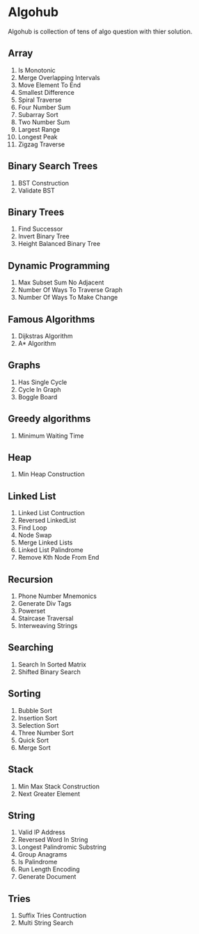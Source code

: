 # Algohub 
Algohub is collection of tens of algo question with thier solution. 

## Array
1. Is Monotonic
2. Merge Overlapping Intervals
3. Move Element To End
4. Smallest Difference
5. Spiral Traverse
6. Four Number Sum
7. Subarray Sort
8. Two Number Sum
9. Largest Range
10. Longest Peak
11. Zigzag Traverse

## Binary Search Trees
1. BST Construction
2. Validate BST

## Binary Trees
1. Find Successor
2. Invert Binary Tree
3. Height Balanced Binary Tree

## Dynamic Programming
1. Max Subset Sum No Adjacent
2. Number Of Ways To Traverse Graph
3. Number Of Ways To Make Change

## Famous Algorithms
1. Dijkstras Algorithm
2. A* Algorithm

## Graphs
1. Has Single Cycle
2. Cycle In Graph
3. Boggle Board

## Greedy algorithms
1. Minimum Waiting Time

## Heap
1. Min Heap Construction

## Linked List
1. Linked List Contruction
2. Reversed LinkedList
3. Find Loop
4. Node Swap
5. Merge Linked Lists
6. Linked List Palindrome
7. Remove Kth Node From End

## Recursion
1. Phone Number Mnemonics
2. Generate Div Tags
3. Powerset
4. Staircase Traversal
5. Interweaving Strings

## Searching
1. Search In Sorted Matrix
2. Shifted Binary Search

## Sorting
1. Bubble Sort
2. Insertion Sort
3. Selection Sort
4. Three Number Sort
5. Quick Sort
6. Merge Sort

## Stack
1. Min Max Stack Construction
2. Next Greater Element

## String
1. Valid IP Address
2. Reversed Word In String
3. Longest Palindromic Substring
4. Group Anagrams
5. Is Palindrome
6. Run Length Encoding
7. Generate Document

## Tries
1. Suffix Tries Contruction
2. Multi String Search
